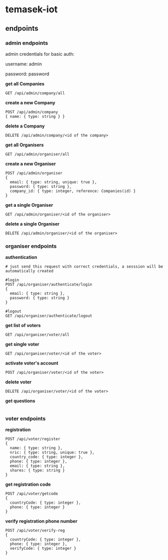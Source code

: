 # temasek-iot

## endpoints

### admin endpoints

admin credentials for basic auth:

username: admin

password: password

__get all Companies__
```
GET /api/admin/company/all
```

__create a new Company__
```
POST /api/admin/company 
{ name: { type: string } }
```

__delete a Company__
```
DELETE /api/admin/company/<id of the company>
```

__get all Organisers__
```
GET /api/admin/organiser/all
```

__create a new Organiser__
```
POST /api/admin/organiser
{
  email: { type: string, unique: true },
  password: { type: string },
  company_id: { type: integer, reference: Companies(id) }
}
```

__get a single Organiser__
```
GET /api/admin/organiser/<id of the organiser>
```

__delete a single Organiser__
```
DELETE /api/admin/organiser/<id of the organiser>
```

### organiser endpoints 

__authentication__
```
# just send this request with correct credentials, a sesssion will be automatically created

#login
POST /api/organiser/authenticate/login
{
  email: { type: string },
  password: { type: string }
}

#logout
GET /api/organiser/authenticate/logout
```

__get list of voters__
```
GET /api/organiser/voter/all
```

__get single voter__
```
GET /api/organiser/voter/<id of the voter>
```

__activate voter's account__
```
POST /api/organiser/voter/<id of the voter>
```

__delete voter__
```
DELETE /api/organiser/voter/<id of the voter>
```

__get questions__ 
```

```

### voter endpoints

__registration__
```
POST /api/voter/register
{
  name: { type: string },
  nric: { type: string, unique: true },
  country_code: { type: integer },
  phone: { type: integer },
  email: { type: string },
  shares: { type: string }
}
```

__get registration code__
```
POST /api/voter/getcode
{
  countryCode: { type: integer },
  phone: { type: integer }
}
```

__verify registration phone number__
```
POST /api/voter/verify-reg
{
  countryCode: { type: integer },
  phone: { type: integer },
  verifyCode: { type: integer }
}
```
